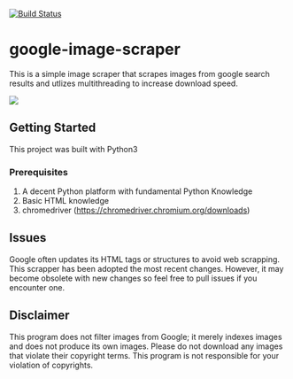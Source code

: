 [![Build Status](https://travis-ci.com/jongwoojeff/google-image-scraper.svg?branch=master)](https://travis-ci.org/jongwoojeff/google-image-scraper)
# google-image-scraper
This is a simple image scraper that scrapes images from google search results and utlizes multithreading to increase download speed.

![](demo.gif)

## Getting Started
This project was built with Python3

### Prerequisites
1. A decent Python platform with fundamental Python Knowledge
2. Basic HTML knowledge
3. chromedriver (https://chromedriver.chromium.org/downloads) 
   
## Issues
Google often updates its HTML tags or structures to avoid web scrapping. This scrapper has been adopted the most recent changes. However, it may become obsolete with new changes so feel free to pull issues if you encounter one. 

## Disclaimer
This program does not filter images from Google; it merely indexes images and does not produce its own images. Please do not download any images that violate their copyright terms. This program is not responsible for your violation of copyrights. 
